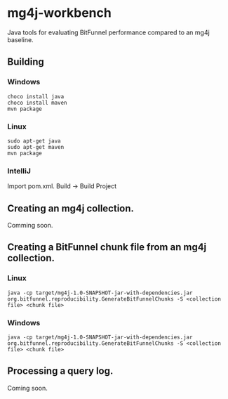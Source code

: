 # mg4j-workbench
Java tools for evaluating BitFunnel performance compared to an mg4j baseline.

## Building

### Windows

~~~
choco install java
choco install maven
mvn package
~~~

### Linux

~~~
sudo apt-get java
sudo apt-get maven
mvn package
~~~

### IntelliJ

Import pom.xml.
Build -> Build Project

## Creating an mg4j collection.

Comming soon.

## Creating a BitFunnel chunk file from an mg4j collection.

### Linux

~~~
java -cp target/mg4j-1.0-SNAPSHOT-jar-with-dependencies.jar org.bitfunnel.reproducibility.GenerateBitFunnelChunks -S <collection file> <chunk file>
~~~

### Windows

~~~
java -cp target/mg4j-1.0-SNAPSHOT-jar-with-dependencies.jar org.bitfunnel.reproducibility.GenerateBitFunnelChunks -S <collection file> <chunk file>
~~~

## Processing a query log.

Coming soon.